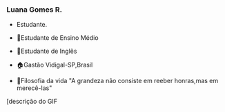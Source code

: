 ### Luana Gomes R.
- Estudante.

- 📘Estudante de Ensino Médio
- 🗽Estudante de Inglẽs
- 🏠Gastão Vidigal-SP,Brasil
- 🌚Filosofia da vida "A grandeza não consiste em reeber honras,mas em merecê-las"

[descrição do GIF
